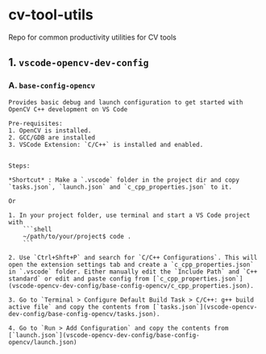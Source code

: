 # cv-tool-utils
Repo for common productivity utilities for CV tools 

## 1. **`vscode-opencv-dev-config`**
### A. `base-config-opencv` 
    Provides basic debug and launch configuration to get started with OpenCV C++ development on VS Code

    Pre-requisites: 
    1. OpenCV is installed.
    2. GCC/GDB are installed
    3. VSCode Extension: `C/C++` is installed and enabled.


    Steps:

    *Shortcut* : Make a `.vscode` folder in the project dir and copy `tasks.json`, `launch.json` and `c_cpp_properties.json` to it.

    Or

    1. In your project folder, use terminal and start a VS Code project with
        ```shell
        ~/path/to/your/project$ code .
        ```

    2. Use `Ctrl+Shft+P` and search for `C/C++ Configurations`. This will open the extension settings tab and create a `c_cpp_properties.json` in `.vscode` folder. Either manually edit the `Include Path` and `C++ standard` or edit and paste config from [`c_cpp_properties.json`](vscode-opencv-dev-config/base-config-opencv/c_cpp_properties.json).

    3. Go to `Terminal > Configure Default Build Task > C/C++: g++ build active file` and copy the contents from [`tasks.json`](vscode-opencv-dev-config/base-config-opencv/tasks.json).

    4. Go to `Run > Add Configuration` and copy the contents from [`launch.json`](vscode-opencv-dev-config/base-config-opencv/launch.json)
